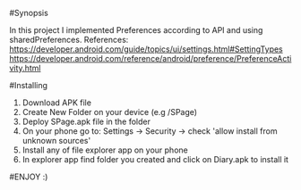 #Synopsis

In this project I implemented Preferences according to API and using sharedPreferences.
References:
https://developer.android.com/guide/topics/ui/settings.html#SettingTypes
https://developer.android.com/reference/android/preference/PreferenceActivity.html


#Installing

1. Download APK file
2. Create New Folder on your device (e.g /SPage)
3. Deploy SPage.apk file in the folder
4. On your phone go to: Settings -> Security -> check 'allow install from unknown sources'
5. Install any of file explorer app on your phone
6. In explorer app find folder you created and click on Diary.apk to install it

#ENJOY :)